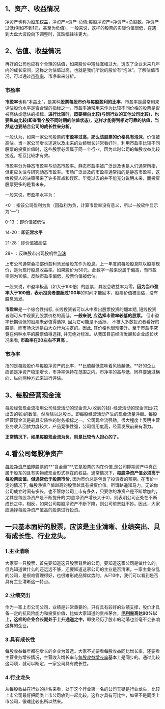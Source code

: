 ## 1、资产、收益情况

净资产也称为[股东权益](https://zhida.zhihu.com/search?content_id=230363957&content_type=Article&match_order=1&q=股东权益&zd_token=eyJhbGciOiJIUzI1NiIsInR5cCI6IkpXVCJ9.eyJpc3MiOiJ6aGlkYV9zZXJ2ZXIiLCJleHAiOjE3NDE4NDk3MzEsInEiOiLogqHkuJzmnYPnm4oiLCJ6aGlkYV9zb3VyY2UiOiJlbnRpdHkiLCJjb250ZW50X2lkIjoyMzAzNjM5NTcsImNvbnRlbnRfdHlwZSI6IkFydGljbGUiLCJtYXRjaF9vcmRlciI6MSwiemRfdG9rZW4iOm51bGx9.NpqFO-M7JApwsYPUEnFmpg_GZrWc64UogxltZhxdTFw&zhida_source=entity)，净资产=资产-负债;每股净资产=净资产÷总股数。净资产过低(例如不到1元，甚至为负值)，一般来说，这样的股票的实际价值很低，在遇到大盘大波段向下调整时，其跌幅往往更大。

## 2、估值、收益情况

再好的公司也应有个合理的估值，如果股价中短线涨幅过大，透支了企业未来几年内的成长空间，这称之为估值过高，也就是我们所说的股价有“泡沫”。了解估值市况，可以通过[市盈率](https://zhida.zhihu.com/search?content_id=230363957&content_type=Article&match_order=1&q=市盈率&zd_token=eyJhbGciOiJIUzI1NiIsInR5cCI6IkpXVCJ9.eyJpc3MiOiJ6aGlkYV9zZXJ2ZXIiLCJleHAiOjE3NDE4NDk3MzEsInEiOiLluILnm4jnjociLCJ6aGlkYV9zb3VyY2UiOiJlbnRpdHkiLCJjb250ZW50X2lkIjoyMzAzNjM5NTcsImNvbnRlbnRfdHlwZSI6IkFydGljbGUiLCJtYXRjaF9vcmRlciI6MSwiemRfdG9rZW4iOm51bGx9.CQncV9jXrWIszi9i6CZJ2J8knGWvWvZovvREgh-QNek&zhida_source=entity)、市净率来分析。

### **市盈率**

**市盈率**也称“本益比”，是某种**股票每股市价与每股盈利的比率**。市盈率是最常用来评估股价水平是否合理的指标之一，市盈率通常用来作为比较不同价格的股票是否被高估或低估的指标。**进行比较时，既要横向比较(与同行业的其他公司比较)，也要纵向比较(即查看个股不同时期的估值状态)，这样才能得到相对可靠的估值，当然这也要结合公司的成长性来分析。**

一般认为，如果一家公司股票的**市盈率过高，那么该股票的价格具有泡沫**，价值被高估。当一家公司增长迅速以及未来的业绩增长非常看好时，利用市盈率比较不同股票的投资价值时，这些股票必须属于同一个行业，因为此时公司的每股收益比较接近，相互比较才有效。

市盈率分为静态市盈率与动态市盈率。静态市盈率被广泛谈及也是人们通常所指，但更应关注与研究动态市盈率。市场广泛谈及的市盈率通常指的是静态市盈率，这给投资人的决策带来了许多盲点和误区。毕竟过去的并不能充分说明未来，而投资股票更多的是看未来。

一般来说，市盈率水平为：

<0 ：指该公司盈利为负（因盈利为负，计算市盈率没有意义，所以一般软件显示为“—”）

0-13 ：即价值被低估

14-20：**即正常水平**

21-28：即价值被高估

28+ ：反映股市出现投机性[泡沫](https://baike.baidu.com/item/泡沫/3757?fromModule=lemma_inlink)

上市公司通常会把部份盈利派发给股东作为股息。上一年度的每股股息除以股票现价，是为现行股息收益率。如果股价为50元，此数字一般来说属于偏高，而市盈率则为10倍，反映市盈率偏低，股票价值被低估。

一般来说，市盈率极高（如大于100倍）的股票，其股息收益率为零。**因为当市盈率大于100倍，表示投资者要超过100年**的时间才能回本，股票价值被高估，没有股息派发。

**市盈率**是一个综合性指标, 长线投资者可以从中看出股票投资的翻本期, 短线投资者则可从中观察到股票价格的高低。**一般来说, 应选择市盈率较低的股票。** 但市盈率长期偏低的股票未必值得选择, 因为它可能是不活跃、 不被大多数投资者看好的股票，而市场永远是由大众行为决定的。因此, 其价格也很难攀升。至于市盈率究竟在何种水平的股票值得选择, 并无绝对标准。从我国目前经济发展和企业成长状况来看, **市盈率在20左右不算高** 。

### **市净率**

指的是每股股价与每股净资产的比率，**比值越低意味着风险越低。**好的企业应该是净资产稳定增长，市净率保持在范围之内。市净率的高与低，同样要通过横向、纵向两种方式来进行评估。

## 3、每股经营现金流

每股经营现金流指用公司经营活动的现金流入(收到的钱)-经营活动的现金流出(花出去的钱)的数值，然后除以总股本。即每股经营活动产生的现金流量净额。每股经营现金流是最具实质性的财务指标之一。公司现金流强劲，很大程度上表明主营业务收入回款力度较大，产品竞争性强，公司信用度高，经营发展前景有潜力。

**正常情况下，如果每股现金流为负，则是比较令人担心的了。**

## 4.看公司每股净资产

[每股净资产值](https://zhida.zhihu.com/search?content_id=230363957&content_type=Article&match_order=1&q=每股净资产值&zd_token=eyJhbGciOiJIUzI1NiIsInR5cCI6IkpXVCJ9.eyJpc3MiOiJ6aGlkYV9zZXJ2ZXIiLCJleHAiOjE3NDE4NDk3MzEsInEiOiLmr4_ogqHlh4DotYTkuqflgLwiLCJ6aGlkYV9zb3VyY2UiOiJlbnRpdHkiLCJjb250ZW50X2lkIjoyMzAzNjM5NTcsImNvbnRlbnRfdHlwZSI6IkFydGljbGUiLCJtYXRjaF9vcmRlciI6MSwiemRfdG9rZW4iOm51bGx9.ezViJqgmlRBHQLhqo17uU_V82dBT9IFxZN8LObZUzwY&zhida_source=entity)即股票的**“含金量”**,它是股票的内在价值,是公司即期资产中真正属于股东的且有实物或现金形式存在的权益。通常情况下，**每股净资产值必须高于每股票面值，但通常低于股票市价,** 因为市价总是包含了投资者的预期。在市价一定的情况下, 每股净资产值越高的股票越具有投资价值。所谓路遥知马力，无论你公司成立时间有多长，也不管你公司上市有多久，只要你的净资产是不断增加的，尤其是每股净资产是不断提升的(每股净资产增长大于0)，则表明公司正处在不断成长之中。相反，如果公司每股净资产不断下降，则公司前景就不妙。因此，大家应选择每股净资产值高的股票进行投资。



## 一只基本面好的股票，应该是主业清晰、业绩突出、具有成长性、行业龙头。

### 1.主业清晰

大家买一只股票，首先要知道这只股票背后的公司，要知道这家公司是做什么的。但光知道做什么的还远远不够，还要知道这家公司的主业是否清晰。一家主业杂乱的公司，是很难管理得好，也很难形成品牌优势的。从F10中，我们可以看到是否具有主业清晰这一特点。

### 2.业绩突出

作为一家上市公司公司，业绩是非常重要的。只有具有较好的业绩支撑，股价才具备一定的抗风险能力和投资价值，比如大家知道的贵州茅台，**[毛利率](https://zhida.zhihu.com/search?content_id=230363957&content_type=Article&match_order=1&q=毛利率&zd_token=eyJhbGciOiJIUzI1NiIsInR5cCI6IkpXVCJ9.eyJpc3MiOiJ6aGlkYV9zZXJ2ZXIiLCJleHAiOjE3NDE4NDk3MzEsInEiOiLmr5vliKnnjociLCJ6aGlkYV9zb3VyY2UiOiJlbnRpdHkiLCJjb250ZW50X2lkIjoyMzAzNjM5NTcsImNvbnRlbnRfdHlwZSI6IkFydGljbGUiLCJtYXRjaF9vcmRlciI6MSwiemRfdG9rZW4iOm51bGx9.0fOQr7IBSx-99cJpkUalIU_zd6QJ6N5T0LgLKJ0D1As&zhida_source=entity)高达90%以上，这样的企业会长期处于上升通道之中**，即使经历了股市的动荡也丝毫不会影响这样的企业。

### 3.具有成长性

每股收益每年都在增长的企业为首选。大家不光要看每股收益同比增长率，还要看主营业务增长情况，主营收入增长率与[每股收益增长率](https://zhida.zhihu.com/search?content_id=230363957&content_type=Article&match_order=1&q=每股收益增长率&zd_token=eyJhbGciOiJIUzI1NiIsInR5cCI6IkpXVCJ9.eyJpc3MiOiJ6aGlkYV9zZXJ2ZXIiLCJleHAiOjE3NDE4NDk3MzEsInEiOiLmr4_ogqHmlLbnm4rlop7plb_njociLCJ6aGlkYV9zb3VyY2UiOiJlbnRpdHkiLCJjb250ZW50X2lkIjoyMzAzNjM5NTcsImNvbnRlbnRfdHlwZSI6IkFydGljbGUiLCJtYXRjaF9vcmRlciI6MSwiemRfdG9rZW4iOm51bGx9.W_Baw0Y3kkJg_l4bbWWIVKmvRkMsB7eO5qPF5zv0axA&zhida_source=entity)基本上是同步的。通过比较这两项，就可以断定，一家公司具有成长性。

### 4.行业龙头

从每股收益在行业的排名来看，处于这个行业第一名的公司无疑是行业龙头，比较上市公司最好把同类上市公司放到一起比较，这样才具有可比性，如果不是同类上市公司，很难比较出所以然来。

